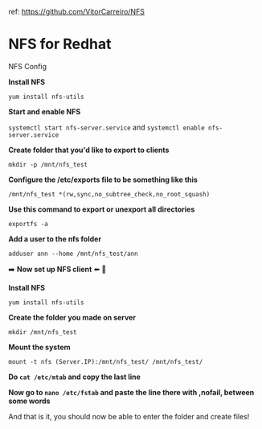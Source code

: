 ref: https://github.com/VitorCarreiro/NFS

# NFS for Redhat

NFS Config

**Install NFS**

`yum install nfs-utils`

**Start and enable NFS**

`systemctl start nfs-server.service` and `systemctl enable nfs-server.service`

**Create folder that you'd like to export to clients**

`mkdir -p /mnt/nfs_test`

**Configure the /etc/exports file to be something like this**

`/mnt/nfs_test *(rw,sync,no_subtree_check,no_root_squash)`

**Use this command to export or unexport all directories**

`exportfs -a`

**Add a user to the nfs folder**

`adduser ann --home /mnt/nfs_test/ann`



➡️ **Now set up NFS client** ⬅️ 🔖 

**Install NFS**

`yum install nfs-utils`

**Create the folder you made on server**

`mkdir /mnt/nfs_test`

**Mount the system**

`mount -t nfs (Server.IP):/mnt/nfs_test/ /mnt/nfs_test/`

**Do `cat /etc/mtab` and copy the last line**

**Now go to `nano /etc/fstab` and paste the line there with ,nofail, between some words**

And that is it, you should now be able to enter the folder and create files!



